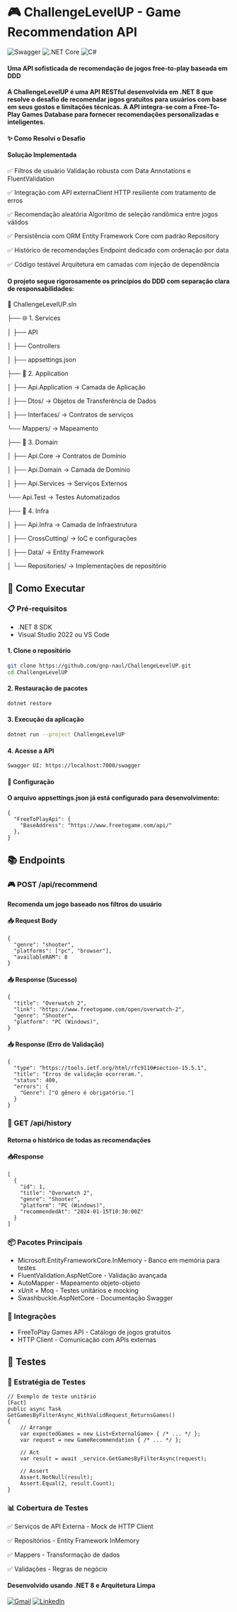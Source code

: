 # 🎮 ChallengeLevelUP - Game Recommendation API

![Swagger](https://img.shields.io/badge/Swagger-85EA2D?style=for-the-badge&logo=Swagger&logoColor=white)
![.NET Core](https://img.shields.io/badge/-.NET%20Core-512BD4?logo=.net&logoColor=white)
![C#](https://img.shields.io/badge/-C%23-239120?logo=c-sharp&logoColor=white)

#### **Uma API sofisticada de recomendação de jogos free-to-play baseada em DDD**  

#### **A ChallengeLevelUP é uma API RESTful desenvolvida em .NET 8 que resolve o desafio de recomendar jogos gratuitos para usuários com base em seus gostos e limitações técnicas. A API integra-se com a Free-To-Play Games Database para fornecer recomendações personalizadas e inteligentes.**

#### **✨ Como Resolvi o Desafio**
#### **Solução Implementada**

✅ Filtros de usuário Validação robusta com Data Annotations e FluentValidation

✅ Integração com API externaClient HTTP resiliente com tratamento de erros

✅ Recomendação aleatória Algoritmo de seleção randômica entre jogos válidos

✅ Persistência com ORM Entity Framework Core com padrão Repository

✅ Histórico de recomendações Endpoint dedicado com ordenação por data

✅ Código testável Arquitetura em camadas com injeção de dependência

#### **O projeto segue rigorosamente os princípios do DDD com separação clara de responsabilidades:**

📁 ChallengeLevelUP.sln

├── 🌐 1. Services

│ ├── API

│ ├── Controllers

│ ├── appsettings.json


├── 🎯 2. Application

│ ├── Api.Application → Camada de Aplicação

│ ├── Dtos/ → Objetos de Transferência de Dados

│ ├── Interfaces/ → Contratos de serviços

└── Mappers/ → Mapeamento

├── 🏰 3. Domain 

│ ├── Api.Core → Contratos de Domínio

│ ├── Api.Domain → Camada de Domínio

│ ├── Api.Services → Serviços Externos

└──  Api.Test → Testes Automatizados


├── 🔧 4. Infra

│ ├── Api.Infra → Camada de Infraestrutura

│ ├── CrossCutting/ → IoC e configurações

│ ├── Data/ → Entity Framework

│ └── Repositories/ → Implementações de repositório

## 🚀 Como Executar

### 📋 Pré-requisitos
- .NET 8 SDK
- Visual Studio 2022 ou VS Code

#### 1. Clone o repositório
```bash
git clone https://github.com/gnp-naul/ChallengeLevelUP.git
cd ChallengeLevelUP
```

#### 2. Restauração de pacotes
```bash
dotnet restore
```


#### 3. Execução da aplicação
```bash
dotnet run --project ChallengeLevelUP
```


#### 4. Acesse a API
```bash
Swagger UI: https://localhost:7000/swagger
```


#### 🔧 Configuração

#### **O arquivo appsettings.json já está configurado para desenvolvimento:**
```
{
  "FreeToPlayApi": {
    "BaseAddress": "https://www.freetogame.com/api/"
  },
}
```


## 📚 Endpoints

### 🎮 POST /api/recommend

#### **Recomenda um jogo baseado nos filtros do usuário**


#### **📥 Request Body**
```
{
  "genre": "shooter",
  "platforms": ["pc", "browser"],
  "availableRAM": 8
}
```

#### **📥 Response (Sucesso)**
```
{
  "title": "Overwatch 2",
  "link": "https://www.freetogame.com/open/overwatch-2",
  "genre": "Shooter",
  "platform": "PC (Windows)",
}
```

#### **📥 Response (Erro de Validação)**
```
{
  "type": "https://tools.ietf.org/html/rfc9110#section-15.5.1",
  "title": "Erros de validação ocorreram.",
  "status": 400,
  "errors": {
    "Genre": ["O gênero é obrigatório."]
  }
}
```

### 📜 GET /api/history

#### **Retorna o histórico de todas as recomendações**
#### **📥Response**
```
[
  {
    "id": 1,
    "title": "Overwatch 2",
    "genre": "Shooter",
    "platform": "PC (Windows)",
    "recommendedAt": "2024-01-15T10:30:00Z"
  }
]
```

### 📦 Pacotes Principais

* Microsoft.EntityFrameworkCore.InMemory - Banco em memória para testes
* FluentValidation.AspNetCore - Validação avançada
* AutoMapper - Mapeamento objeto-objeto
* xUnit + Moq - Testes unitários e mocking
* Swashbuckle.AspNetCore - Documentação Swagger

### 🔌 Integrações
* FreeToPlay Games API - Catálogo de jogos gratuitos
* HTTP Client - Comunicação com APIs externas

## 🧪 Testes

### 🎯 Estratégia de Testes
```
// Exemplo de teste unitário
[Fact]
public async Task GetGamesByFilterAsync_WithValidRequest_ReturnsGames()
{
    // Arrange
    var expectedGames = new List<ExternalGame> { /* ... */ };
    var request = new GameRecommendation { /* ... */ };
    
    // Act
    var result = await _service.GetGamesByFilterAsync(request);
    
    // Assert
    Assert.NotNull(result);
    Assert.Equal(2, result.Count);
}
```

### 📊 Cobertura de Testes

✅ Serviços de API Externa - Mock de HTTP Client

✅ Repositórios - Entity Framework InMemory

✅ Mappers - Transformação de dados

✅ Validações - Regras de negócio

#### **Desenvolvido usando .NET 8 e Arquitetura Limpa**

<a href="mailto:luuan.dev@gmail.com" title="Gmail">
  <img src="https://img.shields.io/badge/-Gmail-FF0000?style=flat-square&labelColor=FF0000&logo=gmail&logoColor=white&link=mailto:luuan.dev@gmail.com" alt="Gmail"/></a>
<a href="https://www.linkedin.com/in/victorluanoliveira/" title="LinkedIn">
  <img src="https://img.shields.io/badge/-Linkedin-0e76a8?style=flat-square&logo=Linkedin&logoColor=white&link=https://www.linkedin.com/in/victorluanoliveira/" alt="LinkedIn"/></a>
